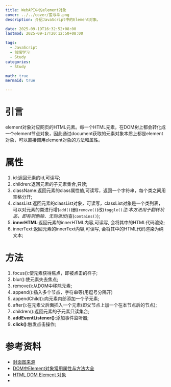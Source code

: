 ```yaml
---
title: WebAPI中的element对象
cover: ../../cover/蛮与伞.png
description: 介绍JavaScript中的Element对象。

date: 2025-09-19T16:32:52+08:00
lastmod: 2025-09-17T20:12:50+08:00

tags:
  - JavaScript
  - 前端学习
  - Study
categories:
  - Study

math: true
mermaid: true

---
```


# 引言

 element对象对应网页的HTML元素。每一个HTML元素，在DOM树上都会转化成一个element节点对象，因此通过document获取的元素对象本质上都是element对象，可以直接调用element对象的方法和属性。

# 属性

1. id:返回元素的id,可读写;
2. children:返回元素的子元素集合,只读;
3. className:返回元素的class属性值,可读写，返回一个字符串，每个类之间用空格分开;
4. classList:返回元素的classList对象，可读写，classList对象是一个类列表，可以对元素的类进行增(`add()`)删(`remove()`)改(`toggle()`*注:本方法用于翻转状态，即有则删除、无则添加*)查(`contains()`);
5. **innerHTML**:返回元素的innerHTML内容,可读写, 会将其中的HTML代码渲染;
6. innerText:返回元素的innerText内容,可读写, 会将其中的HTML代码渲染为纯文本;

# 方法
1. focus():使元素获得焦点，即被点击的样子;
2. blur():使元素失去焦点;
3. remove():从DOM中移除元素;
4. append():插入多个节点，字符串等(用逗号分隔开)
5. appendChild():向元素内部添加一个子元素;
6. after():在元素父后面插入一个元素(即父节点上加一个在本节点后的节点);
7. children():返回元素的子元素只读集合;
8. **addEventListener()**:添加事件监听器;
9. **click()**:触发点击操作;



# 参考资料
- [封面图来源](https://safebooru.org/index.php?page=post&s=view&id=6059577)
- [DOM中Element对象常用属性与方法大全](https://blog.csdn.net/weixin_44992737/article/details/125296017)
- [HTML DOM Element 对象](https://www.w3school.com.cn/jsref/dom_obj_all.asp)
- [](https://developer.mozilla.org/zh-CN/docs/Web/API/Element)

